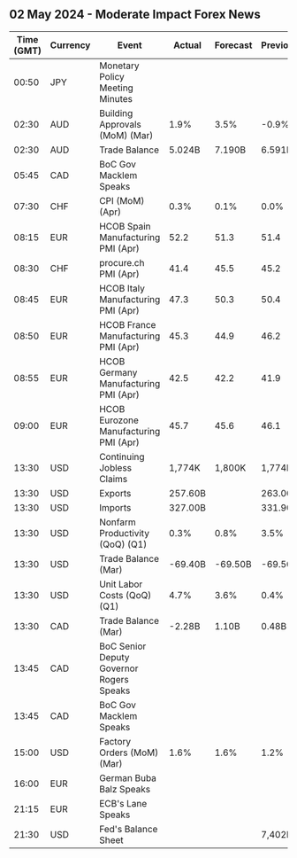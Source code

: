 ## 02 May 2024 - Moderate Impact Forex News

| Time (GMT) | Currency | Event | Actual | Forecast | Previous |
|------|----------|-------|--------|----------|----------|
| 00:50 | JPY | Monetary Policy Meeting Minutes |  |  |  |
| 02:30 | AUD | Building Approvals (MoM) (Mar) | 1.9% | 3.5% | -0.9% |
| 02:30 | AUD | Trade Balance | 5.024B | 7.190B | 6.591B |
| 05:45 | CAD | BoC Gov Macklem Speaks |  |  |  |
| 07:30 | CHF | CPI (MoM) (Apr) | 0.3% | 0.1% | 0.0% |
| 08:15 | EUR | HCOB Spain Manufacturing PMI (Apr) | 52.2 | 51.3 | 51.4 |
| 08:30 | CHF | procure.ch PMI (Apr) | 41.4 | 45.5 | 45.2 |
| 08:45 | EUR | HCOB Italy Manufacturing PMI (Apr) | 47.3 | 50.3 | 50.4 |
| 08:50 | EUR | HCOB France Manufacturing PMI (Apr) | 45.3 | 44.9 | 46.2 |
| 08:55 | EUR | HCOB Germany Manufacturing PMI (Apr) | 42.5 | 42.2 | 41.9 |
| 09:00 | EUR | HCOB Eurozone Manufacturing PMI (Apr) | 45.7 | 45.6 | 46.1 |
| 13:30 | USD | Continuing Jobless Claims | 1,774K | 1,800K | 1,774K |
| 13:30 | USD | Exports | 257.60B |  | 263.00B |
| 13:30 | USD | Imports | 327.00B |  | 331.90B |
| 13:30 | USD | Nonfarm Productivity (QoQ) (Q1) | 0.3% | 0.8% | 3.5% |
| 13:30 | USD | Trade Balance (Mar) | -69.40B | -69.50B | -69.50B |
| 13:30 | USD | Unit Labor Costs (QoQ) (Q1) | 4.7% | 3.6% | 0.4% |
| 13:30 | CAD | Trade Balance (Mar) | -2.28B | 1.10B | 0.48B |
| 13:45 | CAD | BoC Senior Deputy Governor Rogers Speaks |  |  |  |
| 13:45 | CAD | BoC Gov Macklem Speaks |  |  |  |
| 15:00 | USD | Factory Orders (MoM) (Mar) | 1.6% | 1.6% | 1.2% |
| 16:00 | EUR | German Buba Balz Speaks |  |  |  |
| 21:15 | EUR | ECB's Lane Speaks |  |  |  |
| 21:30 | USD | Fed's Balance Sheet |  |  | 7,402B |

